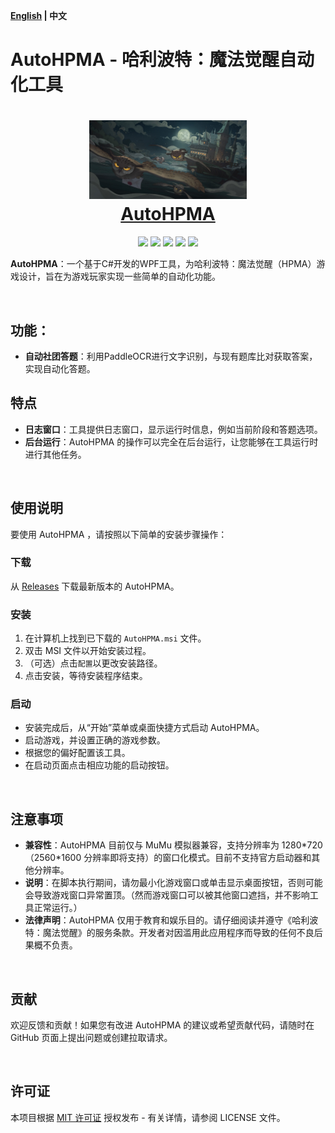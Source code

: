 
**[English](README.md) | 中文**

# AutoHPMA - 哈利波特：魔法觉醒自动化工具

<div align=center>
  <h1 align="center">
  <img src="https://github.com/FelixChristian011226/AutoHPMA/blob/master/AutoHPMA/Assets/hpma.png" width=50%>
  <br/>
  <a href="https://felixchristian011226.github.io/AutoHPMA-Web">AutoHPMA</a>
  </h1>
</div>

<div align=center>
  <img src="https://img.shields.io/badge/build-passing-brightgreen">
  <img src="https://img.shields.io/github/v/release/FelixChristian011226/AutoHPMA">
  <img src="https://img.shields.io/github/license/FelixChristian011226/AutoHPMA">
  <img src="https://img.shields.io/github/downloads/FelixChristian011226/AutoHPMA/total">
  <img src="https://img.shields.io/github/stars/FelixChristian011226/AutoHPMA">
</div>

**AutoHPMA**：一个基于C#开发的WPF工具，为哈利波特：魔法觉醒（HPMA）游戏设计，旨在为游戏玩家实现一些简单的自动化功能。

<br>

## 功能：
- **自动社团答题**：利用PaddleOCR进行文字识别，与现有题库比对获取答案，实现自动化答题。
  
## 特点
- **日志窗口**：工具提供日志窗口，显示运行时信息，例如当前阶段和答题选项。
- **后台运行**：AutoHPMA 的操作可以完全在后台运行，让您能够在工具运行时进行其他任务。

<br>

## 使用说明

要使用 AutoHPMA ，请按照以下简单的安装步骤操作：

### 下载

从 [Releases](https://github.com/YourGitHubUsername/AutoHPMA/releases) 下载最新版本的 AutoHPMA。

### 安装

1. 在计算机上找到已下载的 `AutoHPMA.msi` 文件。
2. 双击 MSI 文件以开始安装过程。
3. （可选）点击`配置`以更改安装路径。
4. 点击安装，等待安装程序结束。

### 启动

- 安装完成后，从“开始”菜单或桌面快捷方式启动 AutoHPMA。
- 启动游戏，并设置正确的游戏参数。
- 根据您的偏好配置该工具。
- 在启动页面点击相应功能的启动按钮。

<br>

## 注意事项

- **兼容性**：AutoHPMA 目前仅与 MuMu 模拟器兼容，支持分辨率为 1280\*720 （2560\*1600 分辨率即将支持）的窗口化模式。目前不支持官方启动器和其他分辨率。
- **说明**：在脚本执行期间，请勿最小化游戏窗口或单击显示桌面按钮，否则可能会导致游戏窗口异常置顶。（然而游戏窗口可以被其他窗口遮挡，并不影响工具正常运行。）
- **法律声明**：AutoHPMA 仅用于教育和娱乐目的。请仔细阅读并遵守《哈利波特：魔法觉醒》的服务条款。开发者对因滥用此应用程序而导致的任何不良后果概不负责。

<br>

## 贡献

欢迎反馈和贡献！如果您有改进 AutoHPMA 的建议或希望贡献代码，请随时在 GitHub 页面上提出问题或创建拉取请求。

<br>

## 许可证

本项目根据 [MIT 许可证](https://github.com/FelixChristian011226/AutoHPMA/blob/master/LICENSE) 授权发布 - 有关详情，请参阅 LICENSE 文件。
